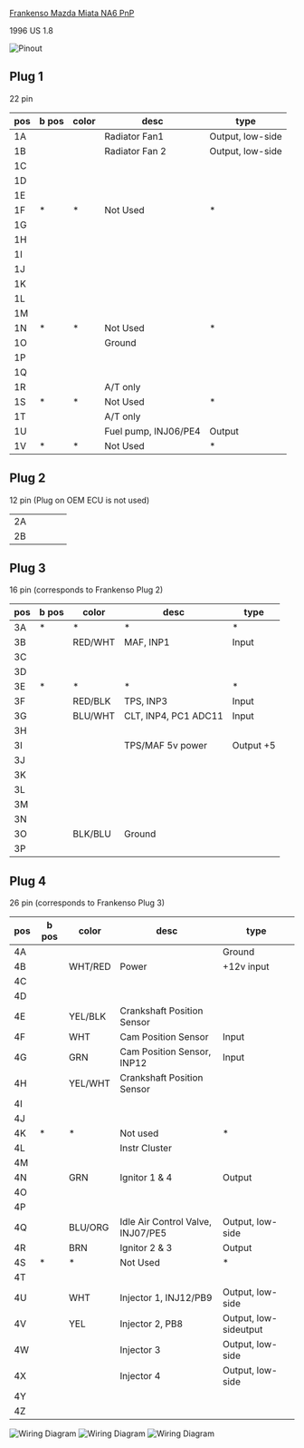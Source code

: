 [Frankenso Mazda Miata NA6 PnP](Frankenso-MazdaMiataNA6-pnp)

1996 US 1.8

![Pinout](Images/frankenso_connector_miata_1996.png)

## Plug 1

22 pin

| pos | b pos | color | desc                 | type             |
| --- | ----- | ----- | -------------------- | ---------------- |
| 1A  |       |       | Radiator Fan1        | Output, low-side |
| 1B  |       |       | Radiator Fan 2       | Output, low-side |
| 1C  |       |       |                      |                  |
| 1D  |       |       |                      |                  |
| 1E  |       |       |                      |                  |
| 1F  | \*    | \*    | Not Used             | \*               |
| 1G  |       |       |                      |                  |
| 1H  |       |       |                      |                  |
| 1I  |       |       |                      |                  |
| 1J  |       |       |                      |                  |
| 1K  |       |       |                      |                  |
| 1L  |       |       |                      |                  |
| 1M  |       |       |                      |                  |
| 1N  | \*    | \*    | Not Used             | \*               |
| 1O  |       |       | Ground               |                  |
| 1P  |       |       |                      |                  |
| 1Q  |       |       |                      |                  |
| 1R  |       |       | A/T only             |                  |
| 1S  | \*    | \*    | Not Used             | \*               |
| 1T  |       |       | A/T only             |                  |
| 1U  |       |       | Fuel pump, INJ06/PE4 | Output           |
| 1V  | \*    | \*    | Not Used             | \*               |

## Plug 2

12 pin (Plug on OEM ECU is not used)

|    |  |  |  |  |
| -- | -| -| -| -|
| 2A |  |  |  |  |
| 2B |  |  |  |  |

## Plug 3

16 pin  (corresponds to Frankenso Plug 2)

| pos | b pos | color   | desc                 | type      |
| --- | ----- | ------- | -------------------- | --------- |
| 3A  | \*    | \*      | \*                   | \*        |
| 3B  |       | RED/WHT | MAF, INP1            | Input     |
| 3C  |       |         |                      |           |
| 3D  |       |         |                      |           |
| 3E  | \*    | \*      | \*                   | \*        |
| 3F  |       | RED/BLK | TPS, INP3            | Input     |
| 3G  |       | BLU/WHT | CLT, INP4, PC1 ADC11 | Input     |
| 3H  |       |         |                      |           |
| 3I  |       |         | TPS/MAF 5v power     | Output +5 |
| 3J  |       |         |                      |           |
| 3K  |       |         |                      |           |
| 3L  |       |         |                      |           |
| 3M  |       |         |                      |           |
| 3N  |       |         |                      |           |
| 3O  |       | BLK/BLU | Ground               |           |
| 3P  |       |         |                      |           |

## Plug 4

26 pin (corresponds to Frankenso Plug 3)

| pos | b pos | color   | desc                              | type                  |
| --- | ----- | ------- | --------------------------------- | --------------------- |
| 4A  |       |         |                                   | Ground                |
| 4B  |       | WHT/RED | Power                             | \+12v input           |
| 4C  |       |         |                                   |                       |
| 4D  |       |         |                                   |                       |
| 4E  |       | YEL/BLK | Crankshaft Position Sensor        |                       |
| 4F  |       | WHT     | Cam Position Sensor               | Input                 |
| 4G  |       | GRN     | Cam Position Sensor, INP12        | Input                 |
| 4H  |       | YEL/WHT | Crankshaft Position Sensor        |                       |
| 4I  |       |         |                                   |                       |
| 4J  |       |         |                                   |                       |
| 4K  | \*    | \*      | Not used                          | \*                    |
| 4L  |       |         | Instr Cluster                     |                       |
| 4M  |       |         |                                   |                       |
| 4N  |       | GRN     | Ignitor 1 & 4                     | Output                |
| 4O  |       |         |                                   |                       |
| 4P  |       |         |                                   |                       |
| 4Q  |       | BLU/ORG | Idle Air Control Valve, INJ07/PE5 | Output, low-side      |
| 4R  |       | BRN     | Ignitor 2 & 3                     | Output                |
| 4S  | \*    | \*      | Not Used                          | \*                    |
| 4T  |       |         |                                   |                       |
| 4U  |       | WHT     | Injector 1, INJ12/PB9             | Output, low-side      |
| 4V  |       | YEL     | Injector 2, PB8                   | Output, low-sideutput |
| 4W  |       |         | Injector 3                        | Output, low-side      |
| 4X  |       |         | Injector 4                        | Output, low-side      |
| 4Y  |       |         |                                   |                       |
| 4Z  |       |         |                                   |                       |

![Wiring Diagram](Images/1996_miata_1.8_1.png)
![Wiring Diagram](Images/1996_miata_1.8_2.png)
![Wiring Diagram](Images/1996_miata_1.8_full.png)
